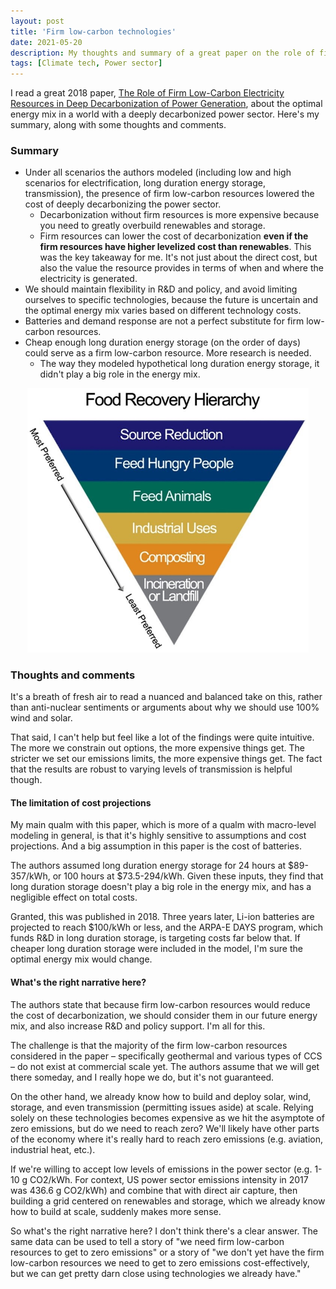 ```yaml
---
layout: post
title: 'Firm low-carbon technologies'
date: 2021-05-20
description: My thoughts and summary of a great paper on the role of firm, low-carbon technologies in our future energy mix.
tags: [Climate tech, Power sector]
---
```

I read a great 2018 paper, [The Role of Firm Low-Carbon Electricity Resources in Deep Decarbonization of Power Generation](https://www.sciencedirect.com/science/article/pii/S2542435118303866), about the optimal energy mix in a world with a deeply decarbonized power sector. Here's my summary, along with some thoughts and comments.

### Summary
- Under all scenarios the authors modeled (including low and high scenarios for electrification, long duration energy storage, transmission), the presence of firm low-carbon resources lowered the cost of deeply decarbonizing the power sector.
	- Decarbonization without firm resources is more expensive because you need to greatly overbuild renewables and storage.
	- Firm resources can lower the cost of decarbonization **even if the firm resources have higher levelized cost than renewables**. This was the key takeaway for me. It's not just about the direct cost, but also the value the resource provides in terms of when and where the electricity is generated.
- We should maintain flexibility in R&D and policy, and avoid limiting ourselves to specific technologies, because the future is uncertain and the optimal energy mix varies based on different technology costs.
- Batteries and demand response are not a perfect substitute for firm low-carbon resources.
- Cheap enough long duration energy storage (on the order of days) could serve as a firm low-carbon resource. More research is needed.
	- The way they modeled hypothetical long duration energy storage, it didn't play a big role in the energy mix.

<p align="center">
  <img src="/img/food_waste_epa_recovery_hierarchy.jpg" width="450">
</p>
 
### Thoughts and comments
It's a breath of fresh air to read a nuanced and balanced take on this, rather than anti-nuclear sentiments or arguments about why we should use 100% wind and solar.

That said, I can't help but feel like a lot of the findings were quite intuitive. The more we constrain out options, the more expensive things get. The stricter we set our emissions limits, the more expensive things get. The fact that the results are robust to varying levels of transmission is helpful though.

#### **The limitation of cost projections**
My main qualm with this paper, which is more of a qualm with macro-level modeling in general, is that it's highly sensitive to assumptions and cost projections. And a big assumption in this paper is the cost of batteries.

The authors assumed long duration energy storage for 24 hours at $89-357/kWh, or 100 hours at $73.5-294/kWh. Given these inputs, they find that long duration storage doesn't play a big role in the energy mix, and has a negligible effect on total costs.

Granted, this was published in 2018. Three years later, Li-ion batteries are projected to reach $100/kWh or less, and the ARPA-E DAYS program, which funds R&D in long duration storage, is targeting costs far below that. If cheaper long duration storage were included in the model, I'm sure the optimal energy mix would change.

#### **What's the right narrative here?**
The authors state that because firm low-carbon resources would reduce the cost of decarbonization, we should consider them in our future energy mix, and also increase R&D and policy support. I'm all for this.

The challenge is that the majority of the firm low-carbon resources considered in the paper – specifically geothermal and various types of CCS – do not exist at commercial scale yet. The authors assume that we will get there someday, and I really hope we do, but it's not guaranteed. 

On the other hand, we already know how to build and deploy solar, wind, storage, and even transmission (permitting issues aside) at scale. Relying solely on these technologies becomes expensive as we hit the asymptote of zero emissions, but do we need to reach zero? We'll likely have other parts of the economy where it's really hard to reach zero emissions (e.g. aviation, industrial heat, etc.).

If we're willing to accept low levels of emissions in the power sector (e.g. 1-10 g CO2/kWh. For context, US power sector emissions intensity in 2017 was 436.6 g CO2/kWh) and combine that with direct air capture, then building a grid centered on renewables and storage, which we already know how to build at scale, suddenly makes more sense.

So what's the right narrative here? I don't think there's a clear answer. The same data can be used to tell a story of "we need firm low-carbon resources to get to zero emissions" or a story of "we don't yet have the firm low-carbon resources we need to get to zero emissions cost-effectively, but we can get pretty darn close using technologies we already have."
